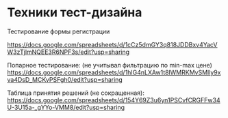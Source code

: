 # Техники тест-дизайна

Тестирование формы регистрации

https://docs.google.com/spreadsheets/d/1cCz5dmGY3q818JDDBxv4YacVW3zTjlmNQEE3R6NPF3s/edit?usp=sharing

Попарное тестирование:
(не учитывал фильтрацию по min-max цене)
https://docs.google.com/spreadsheets/d/1hIG4nLXAw1t8lWMRKMvSMlly9xva4DsD_MCKvPSFgh0/edit?usp=sharing

Таблица принятия решений (не сокращенная):
https://docs.google.com/spreadsheets/d/154Y69Z3u6yn1PSCvfCRGFFw34U-3U15a-_gYYo-VMM8/edit?usp=sharing
